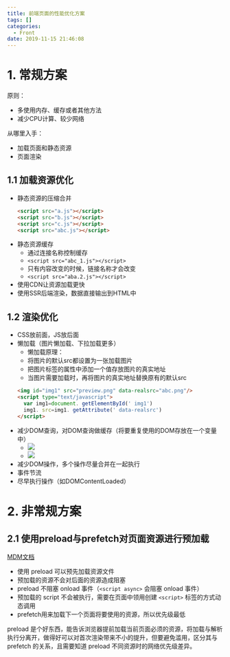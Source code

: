 ```yaml
---
title: 前端页面的性能优化方案
tags: []
categories:
  - Front
date: 2019-11-15 21:46:08
---
```

# 1. 常规方案

原则：
- 多使用内存、缓存或者其他方法
- 减少CPU计算、较少网络

从哪里入手：
- 加载页面和静态资源
- 页面渲染

## 1.1 加载资源优化

- 静态资源的压缩合并
   ```html
   <script src="a.js"></script>
   <script src="b.js"></script>
   <script src="c.js"></script>
   <script src="abc.js"></script>
   ```
- 静态资源缓存
  - 通过连接名称控制缓存
  - `<script src="abc_1.js"></script>`
  - 只有内容改变的时候，链接名称才会改变
  - `<script src="aba.2.js"></script>`
- 使用CDN让资源加载更快
- 使用SSR后端渲染，数据直接输出到HTML中

## 1.2 渲染优化

- CSS放前面，JS放后面
- 懒加载（图片懒加载、下拉加载更多）
  - 懒加载原理：
  - 将图片的默认src都设置为一张加载图片
  - 把图片标签的属性中添加一个值存放图片的真实地址
  - 当图片需要加载时，再将图片的真实地址替换原有的默认src
   ```html
   <img id="img1" src="preview.png" data-realsrc="abc.png"/>
   <script type="text/javascript">
     var img1=document. getElementById(' img1')
     img1. src=img1. getAttribute(' data-realsrc')
   </script>
   ```
- 减少DOM查询，对DOM查询做缓存（将要重复使用的DOM存放在一个变量中）
  - ![](http://markdown.img.esunr.xyz/20190507202554.png)
  - ![](http://markdown.img.esunr.xyz/20190507202612.png)
- 减少DOM操作，多个操作尽量合并在一起执行
- 事件节流
- 尽早执行操作（如DOMContentLoaded）

# 2. 非常规方案

## 2.1 使用preload与prefetch对页面资源进行预加载

[MDM文档](https://developer.mozilla.org/zh-CN/docs/Web/HTML/Preloading_content)

- 使用 preload 可以预先加载资源文件
- 预加载的资源不会对后面的资源造成阻塞
- preload 不阻塞 onload 事件（`<script async>` 会阻塞 onload 事件）
- 预加载的 script 不会被执行，需要在页面中领用创建 `<script>` 标签的方式动态调用
- prefetch用来加载下一个页面将要使用的资源，所以优先级最低

preload 是个好东西，能告诉浏览器提前加载当前页面必须的资源，将加载与解析执行分离开，做得好可以对首次渲染带来不小的提升，但要避免滥用，区分其与 prefetch 的关系，且需要知道 preload 不同资源时的网络优先级差异。